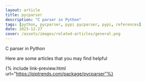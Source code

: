 ```yaml
---
layout: article
title: pycparser
description: "C parser in Python"
tags: [python, pycparser, pypi pycparser, pypi, references]
date: 2023-12-27
cover: /assets/images/related-articles/general.png
---
```


C parser in Python

Here are some articles that you may find helpful

{% include link-preview.html url="https://piptrends.com/package/pycparser"%}